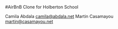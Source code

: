 #AirBnB Clone for Holberton School

Camila Abdala <camila@abdala.net>
Martin Casamayou <martin@casamayou.net>
